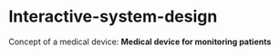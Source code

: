 # Interactive-system-design
Concept of a medical device: **Medical device for monitoring patients**
